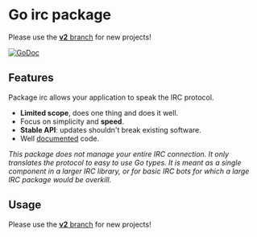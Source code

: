 # Go **irc** package

Please use the [**v2** branch][v2] for new projects!

[![GoDoc](https://godoc.org/gopkg.in/sorcix/irc.v1?status.svg)](https://godoc.org/gopkg.in/sorcix/irc.v1)

## Features
Package irc allows your application to speak the IRC protocol.

 - **Limited scope**, does one thing and does it well.
 - Focus on simplicity and **speed**.
 - **Stable API**: updates shouldn't break existing software.
 - Well [documented][Documentation] code.

*This package does not manage your entire IRC connection. It only translates the protocol to easy to use Go types. It is meant as a single component in a larger IRC library, or for basic IRC bots for which a large IRC package would be overkill.*

## Usage

Please use the [**v2** branch][v2] for new projects!

[Documentation]: https://godoc.org/gopkg.in/sorcix/irc.v1 "Package documentation by Godoc.org"
[v2]: https://github.com/sorcix/irc/tree/v2
